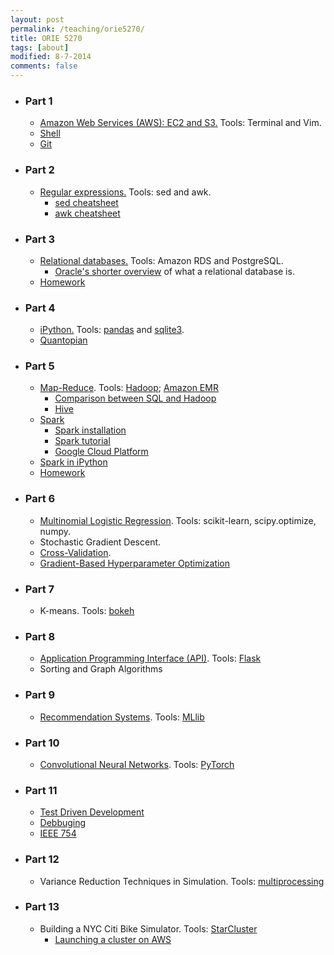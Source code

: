 ```yaml
---
layout: post
permalink: /teaching/orie5270/
title: ORIE 5270
tags: [about]
modified: 8-7-2014
comments: false
---
```


* ### Part 1
    * [Amazon Web Services (AWS): EC2 and S3.](/saul/ec2_notes.pdf) Tools: Terminal and Vim.
    * [Shell](https://www.shellscript.sh/index.html) 
    * [Git](https://www.atlassian.com/git/tutorials/atlassian-git-cheatsheet)
    
* ### Part 2
    * [Regular expressions.](https://www.gnu.org/software/sed/manual/html_node/Regular-Expressions.html) Tools: sed and awk. 
      * [sed cheatsheet](https://gist.github.com/ssstonebraker/6140154)
      * [awk cheatsheet](https://www.shortcutfoo.com/app/dojos/awk/cheatsheet)

* ### Part 3
    * [Relational databases.](/saul/rds.pdf) Tools: Amazon RDS and PostgreSQL. 
      * [Oracle's shorter overview](https://docs.oracle.com/javase/tutorial/jdbc/overview/database.html) of what a relational database is.
    * [Homework](/saul/hw_1.pdf)
      
* ### Part 4
    * [iPython.](/saul/ipython_notebook.pdf) Tools: [pandas](https://pandas.pydata.org/pandas-docs/stable/10min.html) and [sqlite3](http://zetcode.com/db/sqlitepythontutorial/).
    * [Quantopian](https://www.quantopian.com/)
    
* ### Part 5
   * [Map-Reduce](http://www.mmds.org/mmds/v2.1/ch02-mapreduce.pdf). Tools: [Hadoop](https://pythonhosted.org/mrjob/); [Amazon EMR](https://aws.amazon.com/emr/)
     * [Comparison between SQL and Hadoop](http://www.performancearchitects.com/wp/2014/01/29/what-is-hadoop-and-how-does-it-compare-to-relational-databases/)
     * [Hive](https://cwiki.apache.org/confluence/display/Hive/Tutorial)
   * [Spark](https://mapr.com/blog/5-minute-guide-understanding-significance-apache-spark/)
     * [Spark installation](https://gist.github.com/ololobus/4c221a0891775eaa86b0)
     * [Spark tutorial](https://www.dezyre.com/apache-spark-tutorial/pyspark-tutorial)
     * [Google Cloud Platform](https://cloud.google.com/) 
   * [Spark in iPython](spark_ipython.md)
   * [Homework](/saul/hw_3.pdf)
     
 * ### Part 6
   * [Multinomial Logistic Regression](https://en.wikipedia.org/wiki/Multinomial_logistic_regression). Tools: scikit-learn, scipy.optimize, numpy.
   * Stochastic Gradient Descent.
   * [Cross-Validation](https://en.wikipedia.org/wiki/Cross-validation_(statistics)).
   * [Gradient-Based Hyperparameter Optimization](https://arxiv.org/pdf/1703.01785.pdf)
   
 * ### Part 7
   * K-means. Tools: [bokeh](http://bokeh.pydata.org/en/latest/docs/gallery.html)
   
 * ### Part 8
   * [Application Programming Interface (API)](https://medium.freecodecamp.org/what-is-an-api-in-english-please-b880a3214a82). Tools: [Flask](http://flask.pocoo.org/docs/0.12/quickstart/)
   * Sorting and Graph Algorithms
   
 * ### Part 9
   * [Recommendation Systems](https://stanford.edu/~rezab/classes/cme323/S15/notes/lec14.pdf). Tools: [MLlib](https://spark.apache.org/mllib/)
   
 * ### Part 10
   * [Convolutional Neural Networks](http://www.deeplearningbook.org/). Tools: [PyTorch](http://pytorch.org/)
   
 * ### Part 11
   * [Test Driven Development](https://people.orie.cornell.edu/snp32/orie_6125/testing/testing.html)
   * [Debbuging](https://people.orie.cornell.edu/snp32/orie_6125/debugging/debugging.html)
   * [IEEE 754](https://people.orie.cornell.edu/snp32/orie_6125/ieee754/ieee754.html)
   
 * ### Part 12
   * Variance Reduction Techniques in Simulation. Tools: [multiprocessing](https://docs.python.org/2/library/multiprocessing.html) 
   
 * ### Part 13
   * Building a NYC Citi Bike Simulator. Tools: [StarCluster](http://star.mit.edu/cluster/)
     * [Launching a cluster on AWS](https://www.youtube.com/watch?v=2Ym7epCYnSk&t=304s)
    

